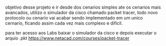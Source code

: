 objetivo desse projeto e ir desde dos cenarios simples ate os cenarios mais avancados, utilizo o simulador da cisco chamado packet tracer, todo novo protocolo ou cenario vai acabar sendo implementado em um unico cernario, ficando assim cada vez mais complexo e dificil. 

para ter acesso aos Labs baixar o simulador da cisco e depois executar o arquio .pkt
https://www.netacad.com/courses/packet-tracer

